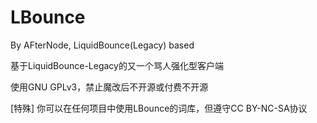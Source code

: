 # LBounce
By AFterNode, LiquidBounce(Legacy) based

基于LiquidBounce-Legacy的又一个骂人强化型客户端

使用GNU GPLv3，禁止魔改后不开源或付费不开源

[特殊] 你可以在任何项目中使用LBounce的词库，但遵守CC BY-NC-SA协议
